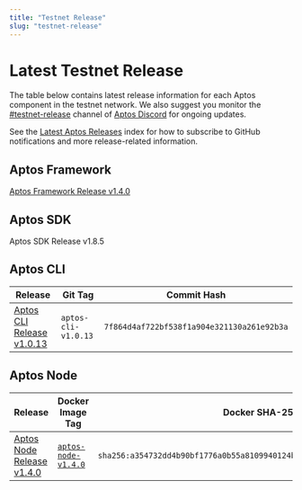 ```yaml
---
title: "Testnet Release"
slug: "testnet-release"
---
```


# Latest Testnet Release

The table below contains latest release information for each Aptos component in the testnet network. We also suggest you monitor the [#testnet-release](https://discord.com/channels/945856774056083548/1025614160555413545) channel of [Aptos Discord](https://discord.gg/aptoslabs) for ongoing updates.

See the [Latest Aptos Releases](./index.md) index for how to subscribe to GitHub notifications and more release-related information.

## Aptos Framework

[Aptos Framework Release v1.4.0](https://github.com/aptos-labs/aptos-core/releases/tag/aptos-framework-v1.4.0)

## Aptos SDK

Aptos SDK Release v1.8.5

## Aptos CLI

|Release | Git Tag | Commit Hash|
|---|---|---|
|[Aptos CLI Release v1.0.13](https://github.com/aptos-labs/aptos-core/releases/tag/aptos-cli-v1.0.13)| `aptos-cli-v1.0.13` | `7f864d4af722bf538f1a904e321130a261e92b3a` |

## Aptos Node

|Release | Docker Image Tag | Docker SHA-256 | Branch | Commit Hash|
|---|---|---|---|---|
|[Aptos Node Release v1.4.0](https://github.com/aptos-labs/aptos-core/releases/tag/aptos-node-v1.4.0)| [`aptos-node-v1.4.0`](https://hub.docker.com/layers/aptoslabs/validator/aptos-node-v1.4.0/images/sha256-a354732dd4b90bf1776a0b55a8109940124bbc183740aea79b35dd1a164561ff?context=explore) | `sha256:a354732dd4b90bf1776a0b55a8109940124bbc183740aea79b35dd1a164561ff` | [aptos-node-v1.4.0](https://github.com/aptos-labs/aptos-core/tree/aptos-node-v1.4.0)| `57f8b499aead5adf38276acb585cd2c0de398568` |